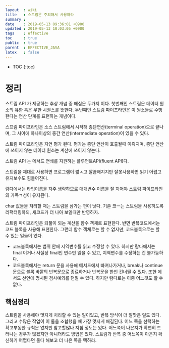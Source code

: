 ```yaml
---
layout  : wiki
title   : 스트림은 주의해서 사용하라
summary : 
date    : 2019-05-13 09:36:01 +0900
updated : 2019-05-13 10:03:05 +0900
tags    : effective
toc     : true
public  : true
parent  : EFFECTIVE_JAVA
latex   : false
---
```

* TOC
{:toc}

# 정리 
  스트림 API 가 제공하는 추상 개념 중 해심은 두가지 이다.
  첫번째인 스트림은 데이터 원소의 유한 혹은 무한 시퀀스를 뜻한다.
  두번째인 스트림 파이프라인은 이 원소들로 수행한다는 연산 단계를 표현하는 개념이다.
  
  스프림 파이프라인은 소스 스트림에서 시작해 종단연산(terminal operation)으로 끝나며,
  그 사이에 하나이상의 중간 연산(intermediate operation)이 있을 수 있다.
  
  스트림 파이프라인은 지연 평가 된다. 평가는 종단 연산이 호출될때 이뤄지며, 종단 연산에 쓰이지 않는 데이터 원소는 계산에 쓰이지 않는다.
  
  스트림 API 는 메서드 연쇄를 지원하는 플루언트API(fluent API)다. 
  
  스트림을 제대로 사용하면 프로그램이 짧ㅅ고 깔끔해지지만 잘못사용하면 읽기 어렵고 유지보수도 힘들어진다.
  
  람다에서는 타입이름을 자주 생략하므로 매개변수 이름을 잘 지어야 스트림 파이프라인의 가독ㄱ성이 유지된다.
  
 char  값들을 처리할 때는 스트림을 삼가는 편이 낫다.
 기존 코ㅡ는 스트림을 사용하도록 리팩터링하되, 새코드가 더 나아 보일때만 반영하자.
 
 스트림 파이프라인은 되풀이 되는 계산을 함수 객체로 표현한다. 반면 반복코드에서는 코드 블록을 사용해 표현한다. 그런데 함수 객체로는 할 수 없지만, 코드블록으로는 할 수 있는 일들이 있다.
 - 코드블록에서는 범위 안에 지역변수를 읽고 수정할 수 있다. 하지만 람다에서는 final 이거나 사실상 final인 변수만 읽을 수 있고, 지역변수를 수정하는 건 불가능하다.
 - 코드블록에서는 return 문을 사용해 메서드에서 빠져나가거나, break나 continue 문으로 블록 바깥의 반복문으로 종료하거나 반복문을 한번 건너뛸 수 있다. 또한 메서드 선언에 명시된 검사예외를 던질 수 있다. 하지만 람다로는 이중 어느것도 할 수 없다.

## 핵심정리
 스트림을 사용해야 멋지게 처리할 수 있는 일이있고, 반복 방식이 더 알맞은 일도 있다.
 그리고 수많은 작업이 이 둘을 조합했을 때 가장 멋지게 해결된다. 어느 쪽을 선택하는 확고부동한 규칙은 없지만 참고할많나 지침 정도는 있다. 어느쪽이 나은지가 확연히 드러나는 경우가 많겠지만 아니더라도 방법은 있다. 스트림과 반복 중 어느쪽이 아은지 확신하기 어렵다면 둘다 해보고 더 나은 쪽을 택하라.
